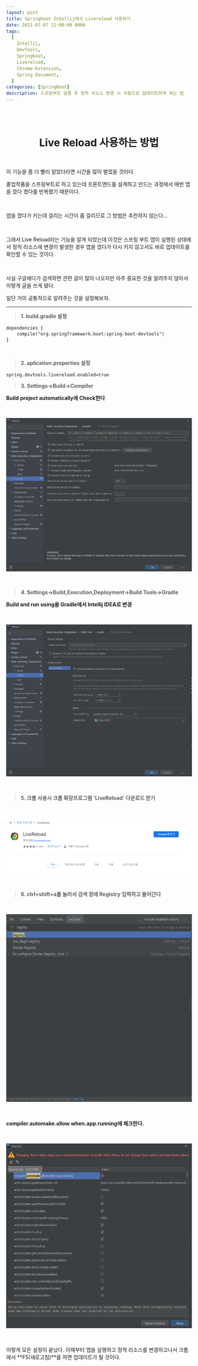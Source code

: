```yaml
---
layout: post
title: Springboot Intellij에서 Livereload 사용하기
date: 2021-07-07 12:00:00 0000
tags:
  [
    Intellij,
    DevTools,
    Springboot,
    Livereload,
    Chrome-Extension,
    Spring Document,
  ]
categories: [SpringBoot]
description: 스프링부트 실행 후 정적 리소스 변경 시 자동으로 업데이트하게 하는 법
---
```


<br><br>

# <center>Live Reload 사용하는 방법</center>

<br>

이 기능을 좀 더 빨리 알았더라면 시간을 많이 벌었을 것이다.

졸업작품을 스프링부트로 하고 있는데 프론트엔드를 설계하고 만드는 과정에서 매번 앱을 껐다 켰다를 반복했기 때문이다.

<br>

앱을 껐다가 키는데 걸리는 시간이 좀 걸리므로 그 방법은 추천하지 않는다...

<br>

그래서 Live Reload라는 기능을 알게 되었는데 이것은 스프링 부트 앱이 실행된 상태에서 정적 리소스에 변경이 발생한 경우 앱을 껐다가 다시 키지 않고서도 바로 업데이트를 확인할 수 있는 것이다.

<br>

사실 구글에다가 검색하면 관련 글이 많이 나오지만 아주 중요한 것을 알려주지 않아서 이렇게 글을 쓰게 됐다.

일단 거의 공통적으로 알려주는 것을 설정해보자.

---

> **1. build.gradle 설정**<br>

```dependencies
dependencies {
    compile("org.springframework.boot:spring-boot-devtools")
}
```

<br>

> **2. aplication.properties 설정**<br>

```application.properties
spring.devtools.livereload.enabled=true
```

> **3. Settings->Build->Compiler**<br>

**Build project automatically에 Check한다**

<br>

![](/images/SpringBoot/post16/2021-07-07-16-27-04.png)

<br>

> **4. Settings->Build,Execution,Deployment->Build Tools->Gradle**<br>

**Build and run using을 Gradle에서 Intellij IDEA로 변경**

<br>

![](/images/SpringBoot/post16/2021-07-07-16-28-29.png)

<br>

> **5. 크롬 사용시 크롬 확장프로그램 'LiveReload' 다운로드 받기**<br>

<br>

![](/images/SpringBoot/post16/2021-07-07-16-31-48.png)

<br>

> **6. ctrl+shift+a를 눌러서 검색 창에 Registry 입력하고 들어간다**

<br>

![](/images/SpringBoot/post16/2021-07-07-17-05-19.png)

<br>

**compiler.automake.allow.when.app.running에 체크한다.**

<br>

![](/images/SpringBoot/post16/2021-07-07-17-06-23.png)

<br>

이렇게 모든 설정이 끝났다. 이제부터 앱을 실행하고 정적 리소스를 변경하고나서 크롬에서 **F5(새로고침)**를 하면 업데이트가 될 것이다.
